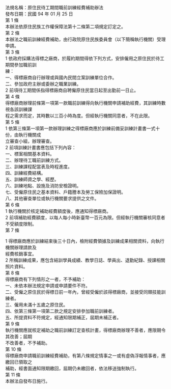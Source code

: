 法規名稱：原住民待工期間職前訓練經費補助辦法  
發布日期：民國 94 年 01 月 25 日  
第 1 條  
本辦法依原住民族工作權保障法第十二條第二項規定訂定之。  
第 2 條  
本辦法之職前訓練經費補助，由行政院原住民族委員會（以下簡稱執行機關）受理申請。  
第 3 條  
1 依政府採購法得標之廠商，於履約期間得依下列方式，安排僱用之原住民於待工期間參加職前訓  
練：  
一、得標廠商自行辦理或與國內民間立案訓練單位合作。  
二、參加政府主辦或委辦之職業訓練。  
2 前項待工期間係指得標廠商自聘僱原住民當日起至出勤前一日止。  
第 4 條  
得標廠商辦理前條第一項第一款職前訓練得向執行機關申請補助經費，其訓練時數視各該訓練課  
程之需求而定，其時數以三百小時為度。但經執行機關同意者，不在此限。  
第 5 條  
1 依第三條第一項第一款辦理訓練之得標廠商應於訓練前備妥訓練計畫書一式十份，由執行機關成  
立審查小組，辦理審查。  
2 前項訓練計畫書應包括下列內容：  
一、標案相關基本資料。  
二、辦理待工職前訓練方式。  
三、訓練課程配當表及時程進度。  
四、訓練經費結構。  
五、訓練師資之學、經歷。  
六、訓練地點、設施及消防安檢證明。  
七、受僱原住民之基本資料、戶籍謄本及勞工保險加保證明。  
八、其他審查單位或執行機關要求提供之文件。  
第 6 條  
1 執行機關於核定補助經費額度後，應通知得標廠商。  
2 前項補助經費額度，以每人每小時新臺幣一百元為限。但經執行機關審核同意者不受額度限制。  
第 7 條  


1 得標廠商應於訓練結束後三十日內，檢附經費領據及訓練成果相關資料，向執行機關辦理請款及  
經費核銷事宜。  
2 所稱訓練成果，應包含結訓學員成績、教學日誌、學員出、退勤紀錄、授課相關照片資料。  
第 8 條  
得標廠商有下列情形之一者，不予補助：  
一、未依本辦法規定申請或申請要件不符。  
二、受僱之原住民於得標日前一年內，曾經受僱於該得標廠商，並接受同類技能訓練者。  
三、僱用未滿十五歲之原住民。  
四、依第三條第一項第二款之規定安排參加職前訓練者。  
五、所提資料不符規定，經通知限期補正，屆期未補正者。  
第 9 條  
執行機關應就核定補助之職前訓練訂定查核計畫，得標廠商辦理不善者，應限期令其改善；屆期  
不改善者，不予補助。  
第 10 條  
得標廠商申請職前訓練經費補助，有第八條規定情事之一或有虛偽浮報情事者，應繳回已領取之  
補助，經書面通知限期繳回，屆期仍未繳回者，依法移送強制執行。  
第 11 條  
本辦法自發布日施行。  


